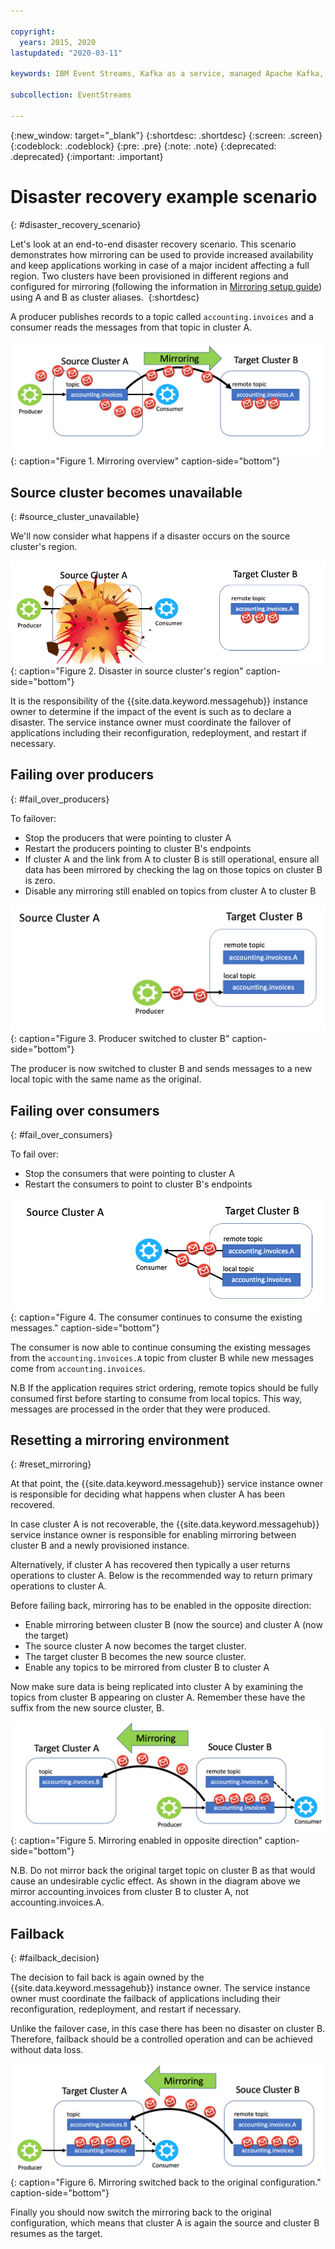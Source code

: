 ```yaml
---

copyright:
  years: 2015, 2020
lastupdated: "2020-03-11"

keywords: IBM Event Streams, Kafka as a service, managed Apache Kafka, replication, failover, scenario, disaster recovery, mirroring

subcollection: EventStreams

---
```


{:new_window: target="_blank"}
{:shortdesc: .shortdesc}
{:screen: .screen}
{:codeblock: .codeblock}
{:pre: .pre}
{:note: .note}
{:deprecated: .deprecated}
{:important: .important}

# Disaster recovery example scenario 
{: #disaster_recovery_scenario}

Let's look at an end-to-end disaster recovery scenario. This scenario demonstrates how mirroring can be used to provide increased availability and keep applications working in case of a major incident affecting a full region. Two clusters have been provisioned in different regions and configured for mirroring (following the information in [Mirroring setup guide](/docs/EventStreams?topic=EventStreams-mirroring_setup)) using A and B as cluster aliases. 
{:shortdesc}

A producer publishes records to a topic called `accounting.invoices` and a consumer reads the messages from that topic in cluster A.

![Mirroring overview diagram.](disaster1.png "Diagram that shows a producer publishing messages to a topic. The consumer reads the messages from that topic."){: caption="Figure 1. Mirroring overview" caption-side="bottom"}

## Source cluster becomes unavailable 
{: #source_cluster_unavailable}

We'll now consider what happens if a disaster occurs on the source cluster's region.

![Disaster on source cluster diagram.](disaster2.png "Diagram showing a disaster occurring in the source cluster's region."){: caption="Figure 2. Disaster in source cluster's region" caption-side="bottom"}

It is the responsibility of the {{site.data.keyword.messagehub}} instance owner to determine if the impact of the event is such as to declare a disaster. The service instance owner must coordinate the failover of applications including their reconfiguration, redeployment, and restart if necessary.

## Failing over producers 
{: #fail_over_producers}

To failover:
- Stop the producers that were pointing to cluster A
- Restart the producers pointing to cluster B's endpoints
- If cluster A and the link from A to cluster B is still operational, ensure all data has been mirrored by checking the lag on those topics on cluster B is zero.
- Disable any mirroring still enabled on topics from cluster A to cluster B

![Producer on target cluster B overview diagram.](disaster3.png "Diagram that shows the producer switched to cluster B and sending messages to a new local topic"){: caption="Figure 3. Producer switched to cluster B" caption-side="bottom"}

The producer is now switched to cluster B and sends messages to a new local topic with the same name as the original.

## Failing over consumers
{: #fail_over_consumers}

To fail over:
- Stop the consumers that were pointing to cluster A
- Restart the consumers to point to cluster B's endpoints

![Consumer on cluster B diagram.](disaster4.png "Diagram that shows the consumer continuing to consume the existing messages."){: caption="Figure 4. The consumer continues to consume the existing messages." caption-side="bottom"}

The consumer is now able to continue consuming the existing messages from the `accounting.invoices.A` topic from cluster B while new messages come from `accounting.invoices`.

N.B If the application requires strict ordering, remote topics should be fully consumed first before starting to consume from local topics. This way, messages are processed in the order that they were produced.

## Resetting a mirroring environment
{: #reset_mirroring}

At that point, the {{site.data.keyword.messagehub}} service instance owner is responsible for deciding what happens when cluster A has been recovered. 

In case cluster A is not recoverable, the {{site.data.keyword.messagehub}} service instance owner is responsible for enabling mirroring between cluster B and a newly provisioned instance.

Alternatively, if cluster A has recovered then typically a user returns operations to cluster A. Below is the recommended way to return primary operations to cluster A.

Before failing back, mirroring has to be enabled in the opposite direction:
- Enable mirroring between cluster B (now the source) and cluster A (now the target)
- The source cluster A now becomes the target cluster.
- The target cluster B becomes the new source cluster.
- Enable any topics to be mirrored from cluster B to cluster A
  
Now make sure data is being replicated into cluster A by examining the topics from cluster B appearing on cluster A. Remember these have the suffix from the new source cluster, B.

![Mirroring enabled in opposite direction diagram.](disaster5.png "Diagram that shows mirroring is now enabled in the opposite direction"){: caption="Figure 5. Mirroring enabled in opposite direction" caption-side="bottom"}

N.B. Do not mirror back the original target topic on cluster B as that would cause an undesirable cyclic effect. As shown in the diagram above we mirror accounting.invoices from cluster B to cluster A, not accounting.invoices.A. 



## Failback
{: #failback_decision}

The decision to fail back is again owned by the {{site.data.keyword.messagehub}} instance owner. The service instance owner must coordinate the failback of applications including their reconfiguration, redeployment, and restart if necessary.

Unlike the failover case, in this case there has been no disaster on cluster B. Therefore, failback should be a controlled operation and can be achieved without data loss. 

![Mirroring switched back to the original configuration diagram.](disaster6.png "Diagram that shows mirroring has now switched back to the original configuration"){: caption="Figure 6. Mirroring switched back to the original configuration." caption-side="bottom"}

Finally you should now switch the mirroring back to the original configuration, which means that cluster A is again the source and cluster B resumes as the target.
